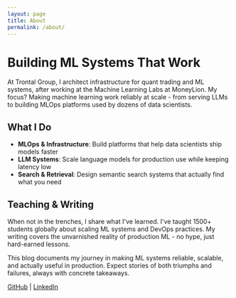 ```yaml
---
layout: page
title: About
permalink: /about/
---
```


# Building ML Systems That Work

At Trontal Group, I architect infrastructure for quant trading and ML systems, after working at the Machine Learning Labs at MoneyLion. My focus? Making machine learning work reliably at scale - from serving LLMs to building MLOps platforms used by dozens of data scientists.

## What I Do
- **MLOps & Infrastructure**: Build platforms that help data scientists ship models faster
- **LLM Systems**: Scale language models for production use while keeping latency low
- **Search & Retrieval**: Design semantic search systems that actually find what you need

## Teaching & Writing
When not in the trenches, I share what I've learned. I've taught 1500+ students globally about scaling ML systems and DevOps practices. My writing covers the unvarnished reality of production ML - no hype, just hard-earned lessons.

This blog documents my journey in making ML systems reliable, scalable, and actually useful in production. Expect stories of both triumphs and failures, always with concrete takeaways.

[GitHub](https://github.com/yudhiesh) | [LinkedIn](https://linkedin.com/in/yudhiesh-ravindranath)
